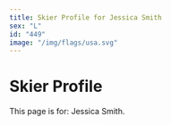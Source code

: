 ```yaml
---
title: Skier Profile for Jessica Smith
sex: "L"
id: "449"
image: "/img/flags/usa.svg" 
---
```


# Skier Profile

This page is for: Jessica Smith.
    